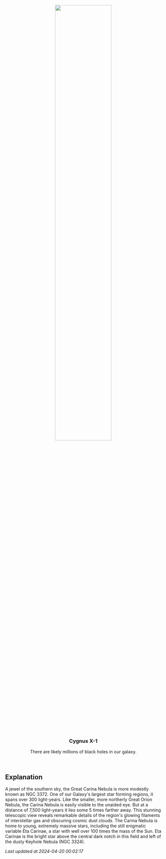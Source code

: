 <p align='center'>
    <img src='https://apod.nasa.gov/apod/image/2404/NGC3372_ETA CARINA_LOPES1024.jpg' width='60%' />
    <h3 align="center">Cygnus X-1</h3>
    <p align="center">There are likely millions of black holes in our galaxy.</p>
</p>
<br/>

Explanation
--
A jewel of the southern sky, the Great Carina Nebula is more modestly known as NGC 3372. One of our Galaxy's largest star forming regions, it spans over 300 light-years. Like the smaller, more northerly Great Orion Nebula, the Carina Nebula is easily visible to the unaided eye. But at a distance of 7,500 light-years it lies some 5 times farther away. This stunning telescopic view reveals remarkable details of the region's glowing filaments of interstellar gas and obscuring cosmic dust clouds. The Carina Nebula is home to young, extremely massive stars, including the still enigmatic variable Eta Carinae, a star with well over 100 times the mass of the Sun.  Eta Carinae is the bright star above the central dark notch in this field and left of the dusty Keyhole Nebula (NGC 3324).


*Last updated at 2024-04-20 00:02:17*
